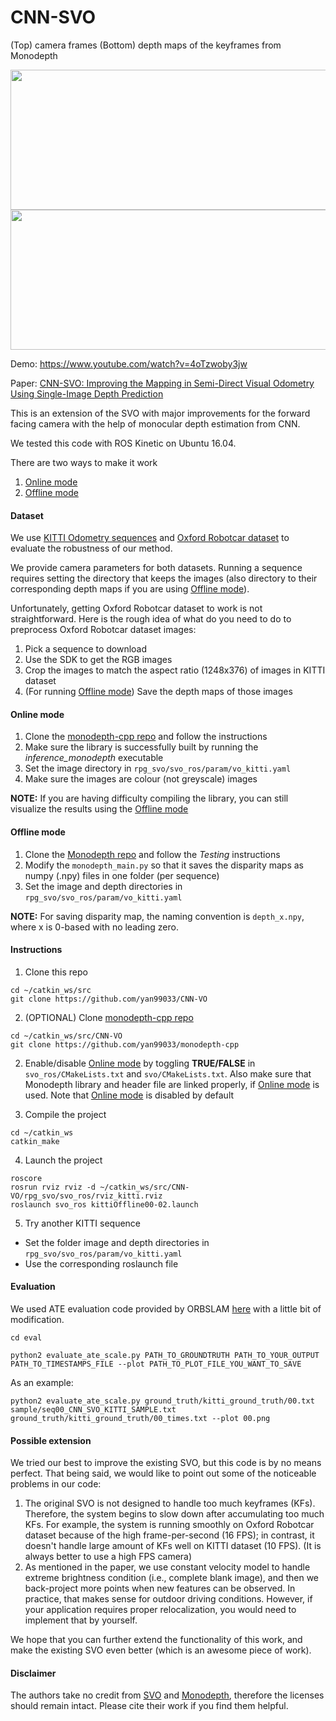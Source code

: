 # CNN-SVO
(Top) camera frames (Bottom) depth maps of the keyframes from Monodepth
<p align="center">
 <img src="https://github.com/yan99033/CNN-SVO/blob/master/gif/kitti_preview.gif" width="723" height="224">
 <img src="https://github.com/yan99033/CNN-SVO/blob/master/gif/robotcar_preview.gif" width="723" height="224">
</p>

Demo: https://www.youtube.com/watch?v=4oTzwoby3jw

Paper: [CNN-SVO: Improving the Mapping in Semi-Direct Visual Odometry Using Single-Image Depth Prediction](https://arxiv.org/pdf/1810.01011.pdf)

This is an extension of the SVO with major improvements for the forward facing camera with the help of monocular depth estimation from CNN.

We tested this code with ROS Kinetic on Ubuntu 16.04.

There are two ways to make it work
1. [Online mode](#online-mode)
2. [Offline mode](#offline-mode)

#### Dataset
We use [KITTI Odometry sequences](http://www.cvlibs.net/datasets/kitti/eval_odometry.php) and [Oxford Robotcar dataset](http://robotcar-dataset.robots.ox.ac.uk/datasets/) to evaluate the robustness of our method.

We provide camera parameters for both datasets. Running a sequence requires setting the directory that keeps the images (also directory to their corresponding depth maps if you are using [Offline mode](#offline-mode)).

Unfortunately, getting Oxford Robotcar dataset to work is not straightforward. Here is the rough idea of what do you need to do to preprocess Oxford Robotcar dataset images:
1. Pick a sequence to download
2. Use the SDK to get the RGB images
3. Crop the images to match the aspect ratio (1248x376) of images in KITTI dataset
4. (For running [Offline mode](#offline-mode)) Save the depth maps of those images

#### Online mode
1. Clone the [monodepth-cpp repo](https://github.com/yan99033/monodepth-cpp) and follow the instructions
2. Make sure the library is successfully built by running the *inference_monodepth* executable
3. Set the image directory in `rpg_svo/svo_ros/param/vo_kitti.yaml`
4. Make sure the images are colour (not greyscale) images

**NOTE:** If you are having difficulty compiling the library, you can still visualize the results using the [Offline mode](#offline-mode)

#### Offline mode
1. Clone the [Monodepth repo](https://github.com/mrharicot/monodepth) and follow the *Testing* instructions
2. Modify the `monodepth_main.py` so that it saves the disparity maps as numpy (.npy) files in one folder (per sequence)
3. Set the image and depth directories in `rpg_svo/svo_ros/param/vo_kitti.yaml`

**NOTE:** For saving disparity map, the naming convention is `depth_x.npy`, where x is 0-based with no leading zero.

#### Instructions
1. Clone this repo
```
cd ~/catkin_ws/src
git clone https://github.com/yan99033/CNN-VO
```

2. (OPTIONAL) Clone [monodepth-cpp repo](https://github.com/yan99033/monodepth-cpp)
```
cd ~/catkin_ws/src/CNN-VO
git clone https://github.com/yan99033/monodepth-cpp
```

2. Enable/disable [Online mode](#online-mode) by toggling **TRUE/FALSE** in `svo_ros/CMakeLists.txt` and `svo/CMakeLists.txt`. Also make sure that Monodepth library and header file are linked properly, if [Online mode](#online-mode) is used. Note that [Online mode](#online-mode) is disabled by default

3. Compile the project
```
cd ~/catkin_ws
catkin_make
```

4. Launch the project
```
roscore
rosrun rviz rviz -d ~/catkin_ws/src/CNN-VO/rpg_svo/svo_ros/rviz_kitti.rviz
roslaunch svo_ros kittiOffline00-02.launch
```

5. Try another KITTI sequence
  * Set the folder image and depth directories in `rpg_svo/svo_ros/param/vo_kitti.yaml`
  * Use the corresponding roslaunch file
  
#### Evaluation
We used ATE evaluation code provided by ORBSLAM [here](https://github.com/raulmur/evaluate_ate_scale) with a little bit of modification.


```
cd eval
```
```
python2 evaluate_ate_scale.py PATH_TO_GROUNDTRUTH PATH_TO_YOUR_OUTPUT PATH_TO_TIMESTAMPS_FILE --plot PATH_TO_PLOT_FILE_YOU_WANT_TO_SAVE
```
As an example:
```
python2 evaluate_ate_scale.py ground_truth/kitti_ground_truth/00.txt sample/seq00_CNN_SVO_KITTI_SAMPLE.txt ground_truth/kitti_ground_truth/00_times.txt --plot 00.png
```

#### Possible extension
We tried our best to improve the existing SVO, but this code is by no means perfect. That being said, we would like to point out some of the noticeable problems in our code:
1. The original SVO is not designed to handle too much keyframes (KFs). Therefore, the system begins to slow down after accumulating too much KFs. For example, the system is running smoothly on Oxford Robotcar dataset because of the high frame-per-second (16 FPS); in contrast, it doesn't handle large amount of KFs well on KITTI dataset (10 FPS). (It is always better to use a high FPS camera)
2. As mentioned in the paper, we use constant velocity model to handle extreme brightness condition (i.e., complete blank image), and then we back-project more points when new features can be observed. In practice, that makes sense for outdoor driving conditions. However, if your application requires proper relocalization, you would need to implement that by yourself.

We hope that you can further extend the functionality of this work, and make the existing SVO even better (which is an awesome piece of work).

#### Disclaimer

The authors take no credit from [SVO](https://github.com/uzh-rpg/rpg_svo) and [Monodepth](https://github.com/mrharicot/monodepth), therefore the licenses should remain intact. Please cite their work if you find them helpful.
